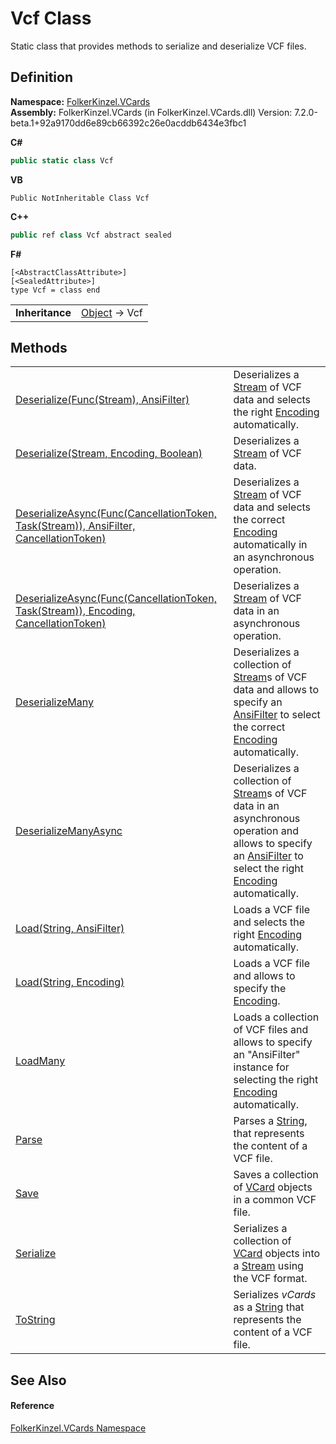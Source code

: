 # Vcf Class


Static class that provides methods to serialize and deserialize VCF files.



## Definition
**Namespace:** <a href="67dce261-ab8f-dd0a-4c0c-bc2633c1719e.md">FolkerKinzel.VCards</a>  
**Assembly:** FolkerKinzel.VCards (in FolkerKinzel.VCards.dll) Version: 7.2.0-beta.1+92a9170dd6e89cb66392c26e0acddb6434e3fbc1

**C#**
``` C#
public static class Vcf
```
**VB**
``` VB
Public NotInheritable Class Vcf
```
**C++**
``` C++
public ref class Vcf abstract sealed
```
**F#**
``` F#
[<AbstractClassAttribute>]
[<SealedAttribute>]
type Vcf = class end
```

<table><tr><td><strong>Inheritance</strong></td><td><a href="https://learn.microsoft.com/dotnet/api/system.object" target="_blank" rel="noopener noreferrer">Object</a>  →  Vcf</td></tr>
</table>



## Methods
<table>
<tr>
<td><a href="1d77aa65-5cad-f128-19ab-d80b55ab18c5.md">Deserialize(Func(Stream), AnsiFilter)</a></td>
<td>Deserializes a <a href="https://learn.microsoft.com/dotnet/api/system.io.stream" target="_blank" rel="noopener noreferrer">Stream</a> of VCF data and selects the right <a href="https://learn.microsoft.com/dotnet/api/system.text.encoding" target="_blank" rel="noopener noreferrer">Encoding</a> automatically.</td></tr>
<tr>
<td><a href="a03f964b-eeb1-42e9-6f02-7947ba630d54.md">Deserialize(Stream, Encoding, Boolean)</a></td>
<td>Deserializes a <a href="https://learn.microsoft.com/dotnet/api/system.io.stream" target="_blank" rel="noopener noreferrer">Stream</a> of VCF data.</td></tr>
<tr>
<td><a href="3f35f93b-5c0e-3a2b-9f94-a5ab51122363.md">DeserializeAsync(Func(CancellationToken, Task(Stream)), AnsiFilter, CancellationToken)</a></td>
<td>Deserializes a <a href="https://learn.microsoft.com/dotnet/api/system.io.stream" target="_blank" rel="noopener noreferrer">Stream</a> of VCF data and selects the correct <a href="https://learn.microsoft.com/dotnet/api/system.text.encoding" target="_blank" rel="noopener noreferrer">Encoding</a> automatically in an asynchronous operation.</td></tr>
<tr>
<td><a href="f8accf9a-2056-940d-680a-cdd7f454b8ab.md">DeserializeAsync(Func(CancellationToken, Task(Stream)), Encoding, CancellationToken)</a></td>
<td>Deserializes a <a href="https://learn.microsoft.com/dotnet/api/system.io.stream" target="_blank" rel="noopener noreferrer">Stream</a> of VCF data in an asynchronous operation.</td></tr>
<tr>
<td><a href="9427b972-82df-367c-3ada-24e351b24a4a.md">DeserializeMany</a></td>
<td>Deserializes a collection of <a href="https://learn.microsoft.com/dotnet/api/system.io.stream" target="_blank" rel="noopener noreferrer">Stream</a>s of VCF data and allows to specify an <a href="ca4f9ae6-422e-3a83-0b64-fc82ba7c1b4a.md">AnsiFilter</a> to select the correct <a href="https://learn.microsoft.com/dotnet/api/system.text.encoding" target="_blank" rel="noopener noreferrer">Encoding</a> automatically.</td></tr>
<tr>
<td><a href="73eb1131-c78a-45ac-96e0-260492c29ee9.md">DeserializeManyAsync</a></td>
<td>Deserializes a collection of <a href="https://learn.microsoft.com/dotnet/api/system.io.stream" target="_blank" rel="noopener noreferrer">Stream</a>s of VCF data in an asynchronous operation and allows to specify an <a href="ca4f9ae6-422e-3a83-0b64-fc82ba7c1b4a.md">AnsiFilter</a> to select the right <a href="https://learn.microsoft.com/dotnet/api/system.text.encoding" target="_blank" rel="noopener noreferrer">Encoding</a> automatically.</td></tr>
<tr>
<td><a href="cc878e3a-f2ac-8496-22e6-2ba480df3feb.md">Load(String, AnsiFilter)</a></td>
<td>Loads a VCF file and selects the right <a href="https://learn.microsoft.com/dotnet/api/system.text.encoding" target="_blank" rel="noopener noreferrer">Encoding</a> automatically.</td></tr>
<tr>
<td><a href="e4c668da-51c5-9ccc-1452-fd0f7556851c.md">Load(String, Encoding)</a></td>
<td>Loads a VCF file and allows to specify the <a href="https://learn.microsoft.com/dotnet/api/system.text.encoding" target="_blank" rel="noopener noreferrer">Encoding</a>.</td></tr>
<tr>
<td><a href="75b81209-8274-f46a-d8bc-c199552cd134.md">LoadMany</a></td>
<td>Loads a collection of VCF files and allows to specify an "AnsiFilter" instance for selecting the right <a href="https://learn.microsoft.com/dotnet/api/system.text.encoding" target="_blank" rel="noopener noreferrer">Encoding</a> automatically.</td></tr>
<tr>
<td><a href="765f0499-8b45-9aa0-986b-02acaef70c2b.md">Parse</a></td>
<td>Parses a <a href="https://learn.microsoft.com/dotnet/api/system.string" target="_blank" rel="noopener noreferrer">String</a>, that represents the content of a VCF file.</td></tr>
<tr>
<td><a href="4abc3a6b-7c46-2f5e-2c4e-8b31ea1c96f7.md">Save</a></td>
<td>Saves a collection of <a href="23413828-9a4a-2851-b88b-84d0afcb0031.md">VCard</a> objects in a common VCF file.</td></tr>
<tr>
<td><a href="ed40ebe9-bd38-cb33-c119-1159329a4d41.md">Serialize</a></td>
<td>Serializes a collection of <a href="23413828-9a4a-2851-b88b-84d0afcb0031.md">VCard</a> objects into a <a href="https://learn.microsoft.com/dotnet/api/system.io.stream" target="_blank" rel="noopener noreferrer">Stream</a> using the VCF format.</td></tr>
<tr>
<td><a href="d61d9810-0282-cd89-0bdd-03f7fc157362.md">ToString</a></td>
<td>Serializes <em>vCards</em> as a <a href="https://learn.microsoft.com/dotnet/api/system.string" target="_blank" rel="noopener noreferrer">String</a> that represents the content of a VCF file.</td></tr>
</table>

## See Also


#### Reference
<a href="67dce261-ab8f-dd0a-4c0c-bc2633c1719e.md">FolkerKinzel.VCards Namespace</a>  

